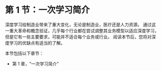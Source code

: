 # 第 1 节：一次学习简介

深度学习给制造业带来了重大变化，无论是制造业，医疗还是人力资源。 通过这一重大革命和概念验证，几乎每个行业都在尝试调整其业务模型以适应深度学习，但是它有一些主要要求，可能并不适合每个业务或行业。 阅读本节后，您将对深度学习的优缺点有适当的了解。

本节包括以下章节：

*   第 1 章，“一次学习简介”